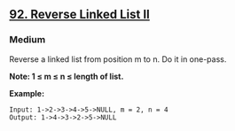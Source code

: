 ## [92. Reverse Linked List II](https://leetcode.com/problems/reverse-linked-list-ii/)
### Medium

Reverse a linked list from position m to n. Do it in one-pass.

**Note: 1 ≤ m ≤ n ≤ length of list.**

**Example:**

```
Input: 1->2->3->4->5->NULL, m = 2, n = 4
Output: 1->4->3->2->5->NULL
```
